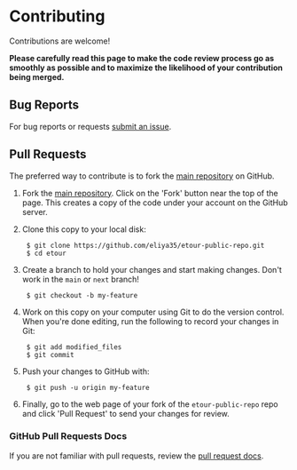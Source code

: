 Contributing
============

Contributions are welcome!

**Please carefully read this page to make the code review process go as smoothly as possible and to maximize the likelihood of your contribution being merged.**

## Bug Reports

For bug reports or requests [submit an issue](https://github.com/eliya35/etour-public-repo/issues).

## Pull Requests

The preferred way to contribute is to fork the
[main repository](https://github.com/eliya35/etour-public-repo.git) on GitHub.

1. Fork the [main repository](https://github.com/eliya35/etour-public-repo.git).  Click on the 'Fork' button near the top of the page.  This creates a copy of the code under your account on the GitHub server.

2. Clone this copy to your local disk:

        $ git clone https://github.com/eliya35/etour-public-repo.git
        $ cd etour

3. Create a branch to hold your changes and start making changes. Don't work in the `main` or `next` branch!

        $ git checkout -b my-feature

4. Work on this copy on your computer using Git to do the version control. When you're done editing, run the following to record your changes in Git:

        $ git add modified_files
        $ git commit

5. Push your changes to GitHub with:

        $ git push -u origin my-feature

6. Finally, go to the web page of your fork of the `etour-public-repo` repo and click 'Pull Request' to send your changes for review.

### GitHub Pull Requests Docs

If you are not familiar with pull requests, review the [pull request docs](https://help.github.com/articles/using-pull-requests/).

